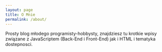 ```yaml
---
layout: page
title: O Mnie
permalink: /about/
---
```


Prosty blog młodego programisty-hobbysty, znajdziesz tu krotkie
wpisy związane z JavaScriptem (Back-End i Front-End)
jak i HTML i tematyka dostepnosci.
